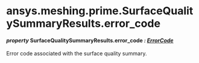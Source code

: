 <a id="ansys-meshing-prime-surfacequalitysummaryresults-error-code"></a>

# ansys.meshing.prime.SurfaceQualitySummaryResults.error_code

<a id="ansys.meshing.prime.SurfaceQualitySummaryResults.error_code"></a>

#### *property* SurfaceQualitySummaryResults.error_code *: [ErrorCode](ansys.meshing.prime.ErrorCode.md#ansys.meshing.prime.ErrorCode)*

Error code associated with the surface quality summary.

<!-- !! processed by numpydoc !! -->
